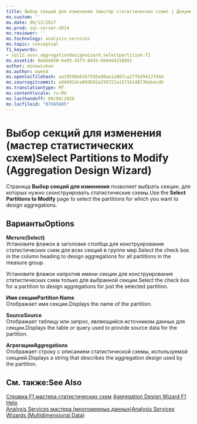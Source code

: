 ```yaml
---
title: Выбор секций для изменения (мастер статистических схем) | Документация Майкрософт
ms.custom: ''
ms.date: 06/13/2017
ms.prod: sql-server-2014
ms.reviewer: ''
ms.technology: analysis-services
ms.topic: conceptual
f1_keywords:
- sql12.asvs.aggregationdesignwizard.selectpartition.f1
ms.assetid: 0da64d58-6e03-45f3-8443-6b94d4158891
author: minewiskan
ms.author: owend
ms.openlocfilehash: aa1959bb6267595e80ae1a807ca27f639412fd44
ms.sourcegitcommit: ad4d92dce894592a259721a1571b1d8736abacdb
ms.translationtype: MT
ms.contentlocale: ru-RU
ms.lasthandoff: 08/04/2020
ms.locfileid: "87665605"
---
```

# <a name="select-partitions-to-modify-aggregation-design-wizard"></a><span data-ttu-id="5a9c7-102">Выбор секций для изменения (мастер статистических схем)</span><span class="sxs-lookup"><span data-stu-id="5a9c7-102">Select Partitions to Modify (Aggregation Design Wizard)</span></span>
  <span data-ttu-id="5a9c7-103">Страница **Выбор секций для изменения** позволяет выбрать секции, для которых нужно сконструировать статистические схемы.</span><span class="sxs-lookup"><span data-stu-id="5a9c7-103">Use the **Select Partitions to Modify** page to select the partitions for which you want to design aggregations.</span></span>  
  
## <a name="options"></a><span data-ttu-id="5a9c7-104">Варианты</span><span class="sxs-lookup"><span data-stu-id="5a9c7-104">Options</span></span>  
 <span data-ttu-id="5a9c7-105">**Метьте**</span><span class="sxs-lookup"><span data-stu-id="5a9c7-105">**(Select)**</span></span>  
 <span data-ttu-id="5a9c7-106">Установите флажок в заголовке столбца для конструирования статистических схем для всех секций в группе мер.</span><span class="sxs-lookup"><span data-stu-id="5a9c7-106">Select the check box in the column heading to design aggregations for all partitions in the measure group.</span></span>  
  
 <span data-ttu-id="5a9c7-107">Установите флажок напротив имени секции для конструирования статистических схем только для выбранной секции.</span><span class="sxs-lookup"><span data-stu-id="5a9c7-107">Select the check box for a partition to design aggregations for just the selected partition.</span></span>  
  
 <span data-ttu-id="5a9c7-108">**Имя секции**</span><span class="sxs-lookup"><span data-stu-id="5a9c7-108">**Partition Name**</span></span>  
 <span data-ttu-id="5a9c7-109">Отображает имя секции.</span><span class="sxs-lookup"><span data-stu-id="5a9c7-109">Displays the name of the partition.</span></span>  
  
 <span data-ttu-id="5a9c7-110">**Source**</span><span class="sxs-lookup"><span data-stu-id="5a9c7-110">**Source**</span></span>  
 <span data-ttu-id="5a9c7-111">Отображает таблицу или запрос, являющийся источником данных для секции.</span><span class="sxs-lookup"><span data-stu-id="5a9c7-111">Displays the table or query used to provide source data for the partition.</span></span>  
  
 <span data-ttu-id="5a9c7-112">**Агрегации**</span><span class="sxs-lookup"><span data-stu-id="5a9c7-112">**Aggregations**</span></span>  
 <span data-ttu-id="5a9c7-113">Отображает строку с описанием статистической схемы, используемой секцией.</span><span class="sxs-lookup"><span data-stu-id="5a9c7-113">Displays a string that describes the aggregation design used by the partition.</span></span>  
  
## <a name="see-also"></a><span data-ttu-id="5a9c7-114">См. также:</span><span class="sxs-lookup"><span data-stu-id="5a9c7-114">See Also</span></span>  
 <span data-ttu-id="5a9c7-115">[Справка F1 мастера статистических схем](aggregation-design-wizard-f1-help.md) </span><span class="sxs-lookup"><span data-stu-id="5a9c7-115">[Aggregation Design Wizard F1 Help](aggregation-design-wizard-f1-help.md) </span></span>  
 [<span data-ttu-id="5a9c7-116">Analysis Services мастера &#40;многомерных данных&#41;</span><span class="sxs-lookup"><span data-stu-id="5a9c7-116">Analysis Services Wizards &#40;Multidimensional Data&#41;</span></span>](analysis-services-wizards-multidimensional-data.md)  
  
  
